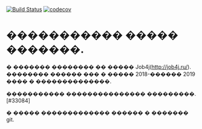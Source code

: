 
[![Build Status](https://travis-ci.org/RomanMorozov88/job4j.svg?branch=master)](https://travis-ci.org/RomanMorozov88/job4j)
[![codecov](https://codecov.io/gh/RomanMorozov88/job4j/branch/master/graph/badge.svg)](https://codecov.io/gh/RomanMorozov88/job4j)

# ����������� ����� �������.

� ������� �������� �� ����� Job4j(http://job4j.ru/). �������� ������ ��� � ����� 2018-������ 2019 ���� � ��������������.

����������� ��������������� ���������. [#33084]

� ����� ������������� ������ � ������� git.
